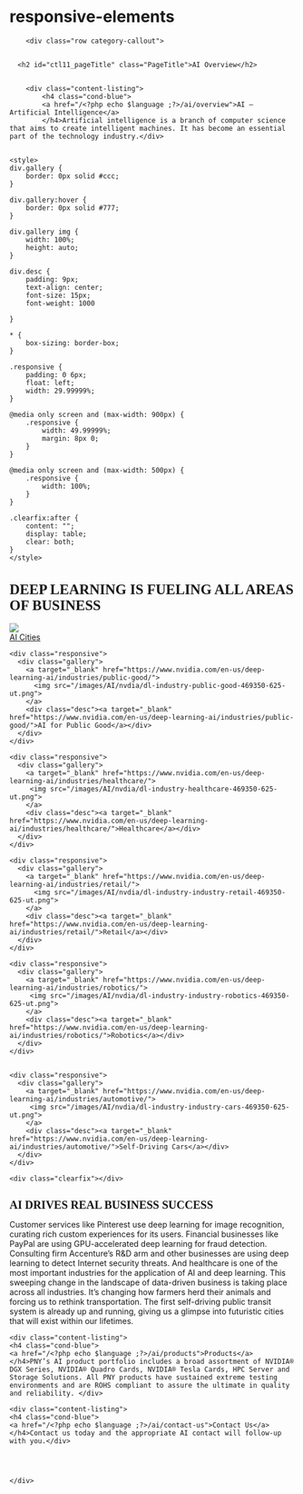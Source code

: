 # responsive-elements



		


		<div class="row category-callout">
	

	  <h2 id="ctl11_pageTitle" class="PageTitle">AI Overview</h2>
	   
	
		<div class="content-listing">
			<h4 class="cond-blue">
			<a href="/<?php echo $language ;?>/ai/overview">AI – Artificial Intelligence</a>
			</h4>Artificial intelligence is a branch of computer science that aims to create intelligent machines. It has become an essential part of the technology industry.</div>


	<style>
	div.gallery {
	    border: 0px solid #ccc;
	}

	div.gallery:hover {
	    border: 0px solid #777;
	}

	div.gallery img {
	    width: 100%;
	    height: auto;
	}

	div.desc {
	    padding: 9px;
	    text-align: center;
	    font-size: 15px;
	    font-weight: 1000

	}

	* {
	    box-sizing: border-box;
	}

	.responsive {
	    padding: 0 6px;
	    float: left;
	    width: 29.99999%;
	}

	@media only screen and (max-width: 900px) {
	    .responsive {
	        width: 49.99999%;
	        margin: 8px 0;
	    }
	}

	@media only screen and (max-width: 500px) {
	    .responsive {
	        width: 100%;
	    }
	}

	.clearfix:after {
	    content: "";
	    display: table;
	    clear: both;
	}
	</style>

<h1 style="font-size:25px;font-family: Georgia, serif;">DEEP LEARNING IS FUELING ALL AREAS OF BUSINESS</h1>

<p>
	<div class="responsive">
	  <div class="gallery">
	    <a target="_blank" href="https://www.nvidia.com/en-us/deep-learning-ai/industries/ai-cities/">
	      <img src="/images/AI/nvdia/dl-industry-ai-city-469350-625-ut.png">
	    </a>
	    <div class="desc"> <a target="_blank" href="https://www.nvidia.com/en-us/deep-learning-ai/industries/ai-cities/">AI Cities</a></div>
	  </div>
	</div>


	<div class="responsive">
	  <div class="gallery">
	    <a target="_blank" href="https://www.nvidia.com/en-us/deep-learning-ai/industries/public-good/">
	      <img src="/images/AI/nvdia/dl-industry-public-good-469350-625-ut.png">
	    </a>
	    <div class="desc"><a target="_blank" href="https://www.nvidia.com/en-us/deep-learning-ai/industries/public-good/">AI for Public Good</a></div>
	  </div>
	</div>

	<div class="responsive">
	  <div class="gallery">
	    <a target="_blank" href="https://www.nvidia.com/en-us/deep-learning-ai/industries/healthcare/">
	     <img src="/images/AI/nvdia/dl-industry-healthcare-469350-625-ut.png">
	    </a>
	    <div class="desc"><a target="_blank" href="https://www.nvidia.com/en-us/deep-learning-ai/industries/healthcare/">Healthcare</a></div>
	  </div>
	</div>

	<div class="responsive">
	  <div class="gallery">
	    <a target="_blank" href="https://www.nvidia.com/en-us/deep-learning-ai/industries/retail/">
	      <img src="/images/AI/nvdia/dl-industry-industry-retail-469350-625-ut.png">
	    </a>
	    <div class="desc"><a target="_blank" href="https://www.nvidia.com/en-us/deep-learning-ai/industries/retail/">Retail</a></div>
	  </div>
	</div>

	<div class="responsive">
	  <div class="gallery">
	    <a target="_blank" href="https://www.nvidia.com/en-us/deep-learning-ai/industries/robotics/">
	     <img src="/images/AI/nvdia/dl-industry-industry-robotics-469350-625-ut.png">
	    </a>
	    <div class="desc"><a target="_blank" href="https://www.nvidia.com/en-us/deep-learning-ai/industries/robotics/">Robotics</a></div>
	  </div>
	</div>


	<div class="responsive">
	  <div class="gallery">
	    <a target="_blank" href="https://www.nvidia.com/en-us/deep-learning-ai/industries/automotive/">
	     <img src="/images/AI/nvdia/dl-industry-industry-cars-469350-625-ut.png">
	    </a>
	    <div class="desc"><a target="_blank" href="https://www.nvidia.com/en-us/deep-learning-ai/industries/automotive/">Self-Driving Cars</a></div>
	  </div>
	</div>
</p>


	<div class="clearfix"></div>



<h1 style="font-size:20px;font-family: Georgia, serif;">AI DRIVES REAL BUSINESS SUCCESS</h1>
<p>
Customer services like Pinterest use deep learning for image recognition, curating rich custom experiences for its users. Financial businesses like PayPal are using GPU-accelerated deep learning for fraud detection. Consulting firm Accenture’s R&D arm and other businesses are using deep learning to detect Internet security threats. And healthcare is one of the most important industries for the application of AI and deep learning.
This sweeping change in the landscape of data-driven business is taking place across all industries. It’s changing how farmers herd their animals and forcing us to rethink transportation. The first self-driving public transit system is already up and running, giving us a glimpse into futuristic cities that will exist within our lifetimes.
</p>


	<div class="content-listing">
	<h4 class="cond-blue">
	<a href="/<?php echo $language ;?>/ai/products">Products</a>
	</h4>PNY’s AI product portfolio includes a broad assortment of NVIDIA® DGX Series, NVIDIA® Quadro Cards, NVIDIA® Tesla Cards, HPC Server and Storage Solutions. All PNY products have sustained extreme testing environments and are ROHS compliant to assure the ultimate in quality and reliability. </div>
							 
	<div class="content-listing">
	<h4 class="cond-blue">
	<a href="/<?php echo $language ;?>/ai/contact-us">Contact Us</a>
	</h4>Contact us today and the appropriate AI contact will follow-up with you.</div>
							



	</div>

	



